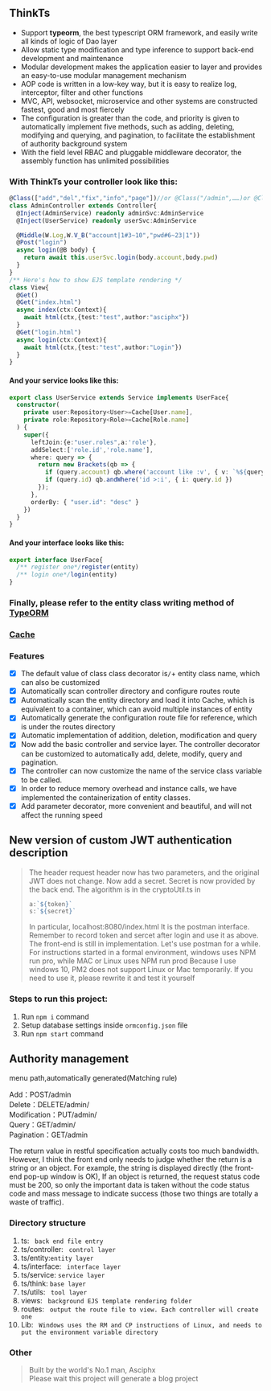 ## ThinkTs
- Support **typeorm**, the best typescript ORM framework, and easily write all kinds of logic of Dao layer
- Allow static type modification and type inference to support back-end development and maintenance
- Modular development makes the application easier to layer and provides an easy-to-use modular management mechanism
- AOP code is written in a low-key way, but it is easy to realize log, interceptor, filter and other functions
- MVC, API, websocket, microservice and other systems are constructed fastest, good and most fiercely
- The configuration is greater than the code, and priority is given to automatically implement five methods, such as adding, deleting, modifying and querying, and pagination, to facilitate the establishment of authority background system
- With the field level RBAC and pluggable middleware decorator, the assembly function has unlimited possibilities
### With ThinkTs your controller look like this:
```typescript
@Class(["add","del","fix","info","page"])//or @Class("/admin",……)or @Class("admin",……)
class AdminController extends Controller{
  @Inject(AdminService) readonly adminSvc:AdminService
  @Inject(UserService) readonly userSvc:AdminService

  @Middle(W.Log,W.V_B("account|1#3~10","pwd#6~23|1"))
  @Post("login")
  async login(@B body) {
    return await this.userSvc.login(body.account,body.pwd)
  }
}
/** Here's how to show EJS template rendering */
class View{
  @Get()
  @Get("index.html")
  async index(ctx:Context){
    await html(ctx,{test:"test",author:"asciphx"})
  }
  @Get("login.html")
  async login(ctx:Context){
    await html(ctx,{test:"test",author:"Login"})
  }
}
```
#### And your service looks like this:
```typescript
export class UserService extends Service implements UserFace{
  constructor(
    private user:Repository<User>=Cache[User.name],
    private role:Repository<Role>=Cache[Role.name]
  ) {
    super({
      leftJoin:{e:"user.roles",a:'role'},
      addSelect:['role.id','role.name'],
      where: query => {
        return new Brackets(qb => {
          if (query.account) qb.where('account like :v', { v: `%${query.account}%` })
          if (query.id) qb.andWhere('id >:i', { i: query.id })
        });
      },
      orderBy: { "user.id": "desc" }
    })
  }
}
```
#### And your interface looks like this:
```typescript
export interface UserFace{
  /** register one*/register(entity)
  /** login one*/login(entity)
}
```
### Finally, please refer to the entity class writing method of [TypeORM](https://github.com/typeorm/typeorm)

### [Cache](https://github.com/typeorm/typeorm/blob/master/docs/caching.md)

### Features
- [x] The default value of class class decorator is`/`+ entity class name, which can also be customized
- [x] Automatically scan controller directory and configure routes route
- [x] Automatically scan the entity directory and load it into Cache, which is equivalent to a container, which can avoid multiple instances of entity
- [x] Automatically generate the configuration route file for reference, which is under the routes directory
- [x] Automatic implementation of addition, deletion, modification and query
- [x] Now add the basic controller and service layer. The controller decorator can be customized to automatically add, delete, modify, query and pagination.
- [x] The controller can now customize the name of the service class variable to be called.
- [x] In order to reduce memory overhead and instance calls, we have implemented the containerization of entity classes.
- [x] Add parameter decorator, more convenient and beautiful, and will not affect the running speed
## New version of custom JWT authentication description

> The header request header now has two parameters, and the original JWT does not change. Now add a secret. Secret is now provided by the back end. The algorithm is in the cryptoUtil.ts in
> ```javascript
> a:`${token}`
> s:`${secret}`
> ```
> In particular, localhost:8080/index.html It is the postman interface. Remember to record token and sercet after login and use it as above. The front-end is still in implementation. Let's use postman for a while.
> For instructions started in a formal environment, windows uses NPM run pro, while MAC or Linux uses NPM run prod
> Because I use windows 10, PM2 does not support Linux or Mac temporarily. If you need to use it, please rewrite it and test it yourself
### Steps to run this project:

1. Run `npm i` command
2. Setup database settings inside `ormconfig.json` file
3. Run `npm start` command

## Authority management
menu path,automatically generated(Matching rule)

Add：POST/admin  
Delete：DELETE/admin/  
Modification：PUT/admin/  
Query：GET/admin/  
Pagination：GET/admin  

The return value in restful specification actually costs too much bandwidth. However, I think the front end only needs to judge whether the return is a string or an object. For example, the string is displayed directly (the front-end pop-up window is OK),
If an object is returned, the request status code must be 200, so only the important data is taken without the code status code and mass message to indicate success (those two things are totally a waste of traffic).


### Directory structure
1. ts: ` back end file entry`
2. ts/controller: ` control layer`
3. ts/entity:`entity layer`
4. ts/interface: ` interface layer`
5. ts/service: `service layer`
6. ts/think: `base layer`
7. ts/utils: ` tool layer`
8. views: ` background EJS template rendering folder`
9. routes: ` output the route file to view. Each controller will create one`
10. Lib: ` Windows uses the RM and CP instructions of Linux, and needs to put the environment variable directory`

### Other
> Built by the world's No.1 man, Asciphx  
> Please wait this project will generate a blog project
